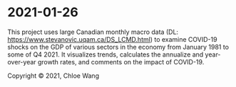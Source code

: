 # 2021-01-26
This project uses large Canadian monthly macro data (DL: https://www.stevanovic.uqam.ca/DS_LCMD.html) to examine COVID-19 shocks on the GDP of various sectors in the economy from January 1981 to some of Q4 2021. It visualizes trends, calculates the annualize and year-over-year growth rates, and comments on the impact of COVID-19.

Copyright © 2021, Chloe Wang
